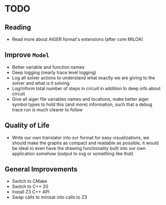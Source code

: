 # TODO

## Reading

* Read more about AIGER format's extensions (after core MILOA)

## Improve `Model`

* Better variable and function names
* Deep logging (nearly trace level logging)
* Log all solver actions to understand what exactly we are giving to the solver and what is it 
  solving
* Log/inform total number of steps in circuit in addition to deep info about circuit
* Give all aiger file variables names and locations, make better aiger symbol types to hold this 
  (and more) information, such that a debug trace run is much clearer to follow

## Quality of Life

* Write our own translator into `dot` format for easy visualizations, we should make the graphs 
  as compact and readable as possible, it would be ideal to even have the drawing functionality 
  built into our own application somehow (output to svg or something like that)

## General Improvements

* Switch to CMake
* Switch to C++ 20
* Install Z3 C++ API
* Swap calls to minisat into calls to Z3
